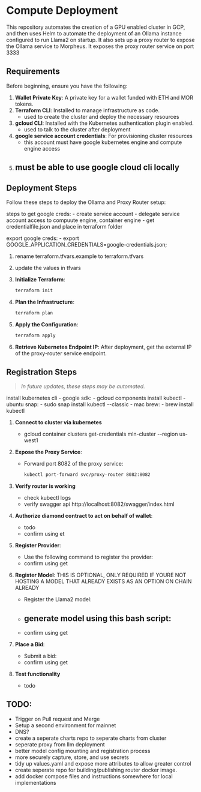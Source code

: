 
# Compute Deployment

This repository automates the creation of a GPU enabled cluster in GCP, and then uses Helm to automate the deployment of an Ollama instance configured to run Llama2 on startup. It also sets up a proxy router to expose the Ollama service to Morpheus. It exposes the proxy router service on port 3333

## Requirements

Before beginning, ensure you have the following:

1. **Wallet Private Key**: A private key for a wallet funded with ETH and MOR tokens.
2. **Terraform CLI**: Installed to manage infrastructure as code.
    - used to create the cluster and deploy the necessary resources
3. **gcloud CLI**: Installed with the Kubernetes authentication plugin enabled.
    - used to talk to the cluster after deployment
4. **google service account credentials**: For provisioning cluster resources
    - this account must have google kubernetes engine and compute engine access
5. **must be able to use google cloud cli locally**
    - 

## Deployment Steps

Follow these steps to deploy the Ollama and Proxy Router setup:

steps to get google creds:
    - create service account
    - delegate service account access to compuute engine, container engine
    - get credentialfile.json and place in terraform folder

export google creds:
    - export GOOGLE_APPLICATION_CREDENTIALS=google-credentials.json; 

1. rename terraform.tfvars.example to terraform.tfvars
2. update the values in tfvars

3. **Initialize Terraform**:
   ```bash
   terraform init
   ```
4. **Plan the Infrastructure**:
   ```bash
   terraform plan
   ```
5. **Apply the Configuration**:
   ```bash
   terraform apply
   ```
6. **Retrieve Kubernetes Endpoint IP**: After deployment, get the external IP of the proxy-router service endpoint.

## Registration Steps

> *In future updates, these steps may be automated.*

install kubernetes cli
    - google sdk:
        - gcloud components install kubectl
    - ubuntu snap:
        - sudo snap install kubectl --classic
    - mac brew:
        - brew install kubectl

1. **Connect to cluster via kubernetes**
    - gcloud container clusters get-credentials mln-cluster --region us-west1

2. **Expose the Proxy Service**:
   - Forward port 8082 of the proxy service:
     ```bash
     kubectl port-forward svc/proxy-router 8082:8082
     ```
3. **Verify router is working**
    - check kubectl logs
    - verify swagger api http://localhost:8082/swagger/index.html

4. **Authorize diamond contract to act on behalf of wallet**:
    - todo
    - confirm using et

6. **Register Provider**:
   - Use the following command to register the provider:
   - confirm using get

7. **Register Model**: THIS IS OPTIONAL, ONLY REQUIRED IF YOURE NOT HOSTING A MODEL THAT ALREADY EXISTS AS AN OPTION ON CHAIN ALREADY
   - Register the Llama2 model:
   - generate model using this bash script:
        - 
   - confirm using get

8. **Place a Bid**:
   - Submit a bid:
   - confirm using get

9. **Test functionality**
    - todo

## TODO:
 - Trigger on Pull request and Merge
 - Setup a second environment for mainnet
 - DNS?
 - create a seperate charts repo to seperate charts from cluster
 - seperate proxy from llm deployment
 - better model config mounting and registration process
 - more securely capture, store, and use secrets
 - tidy up values.yaml and expose more attributes to allow greater control
 - create seperate repo for building/publishing router docker image.
 - add docker compose files and instructions somewhere for local implementations
